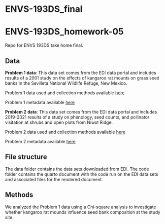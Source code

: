 # ENVS-193DS_final
# ENVS-193DS_homework-05
Repo for ENVS 193DS take home final.

## Data 

**Problem 1 data**: This data set comes from the EDI data portal and includes results of a 2001 study on the effects of kangaroo rat mounts on grass seed banks in the Sevilleta National Wildlife Refuge, New Mexico. 

Problem 1 data used and collection methods available [here](https://portal.edirepository.org/nis/mapbrowse?packageid=knb-lter-sev.208.102459)

Problem 1 metadata available [here](https://portal.edirepository.org/nis/metadataviewer?packageid=knb-lter-sev.208.102459)

**Problem 2 data**: This data set comes from the EDI data portal and includes 2019-2021 results of a study on phenology, seed counts, and pollinator visitation at shrubs and open plots from Niwot Ridge. 

Problem 2 data used and collection methods available [here](https://portal.edirepository.org/nis/mapbrowse?packageid=knb-lter-nwt.297.1)

Problem 2 metadata available [here](https://portal.edirepository.org/nis/metadataviewer?packageid=knb-lter-nwt.297.1)


## File structure 

The data folder contains the data sets downloaded from EDI. 
The code folder contains the quarto document with the code run on the EDI data sets and associated files for the rendered document.

## Methods 

We analyzed the Problem 1 data using a Chi-square analysis to investigate whether kangaroo rat mounds influence seed bank composition at the study site. 




